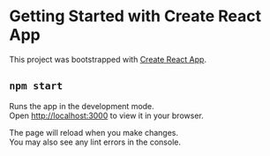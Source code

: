 # Getting Started with Create React App

This project was bootstrapped with [Create React App](https://github.com/facebook/create-react-app).

## `npm start`

Runs the app in the development mode.\
Open [http://localhost:3000](http://localhost:3000) to view it in your browser.

The page will reload when you make changes.\
You may also see any lint errors in the console.

